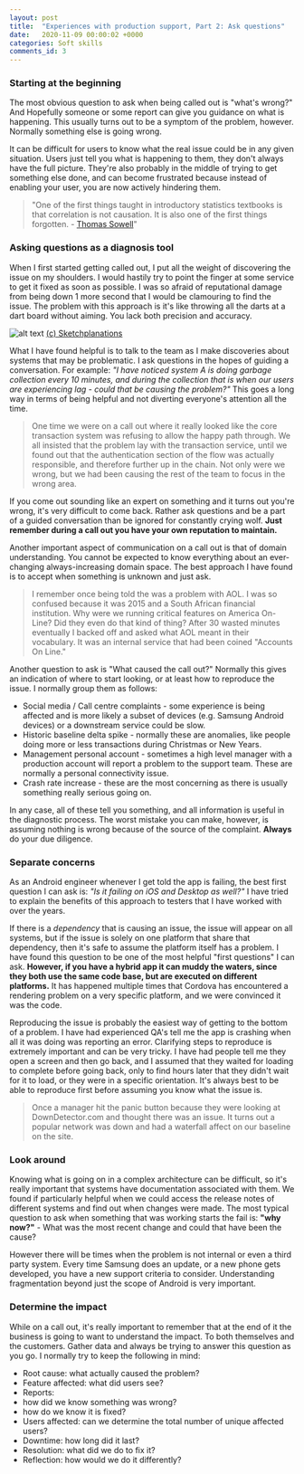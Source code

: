 ```yaml
---
layout: post
title:  "Experiences with production support, Part 2: Ask questions"
date:   2020-11-09 00:00:02 +0000
categories: Soft skills
comments_id: 3
---
```


### Starting at the beginning

The most obvious question to ask when being called out is "what's wrong?" And Hopefully someone or some report can give you guidance on what is happening. This usually turns out to be a symptom of the problem, however. Normally something else is going wrong.

It can be difficult for users to know what the real issue could be in any given situation. Users just tell you what is happening to them, they don't always have the full picture. They're also probably in the middle of trying to get something else done, and can become frustrated because instead of enabling your user, you are now actively hindering them.

> "One of the first things taught in introductory statistics textbooks is that correlation is not causation. It is also one of the first things forgotten. - [Thomas Sowell][CAUSE]"

### Asking questions as a diagnosis tool

When I first started getting called out, I put all the weight of discovering the issue on my shoulders. I would hastily try to point the finger at some service to get it fixed as soon as possible. I was so afraid of reputational damage from being down 1 more second that I would be clamouring to find the issue. The problem with this approach is it's like throwing all the darts at a dart board without aiming. You lack both precision and accuracy.

![alt text][SKETCH]
[(c) Sketchplanations][PRECISION]

What I have found helpful is to talk to the team as I make discoveries about systems that may be problematic. I ask questions in the hopes of guiding a conversation. For example: *"I have noticed system A is doing garbage collection every 10 minutes, and during the collection that is when our users are experiencing lag - could that be causing the problem?"* This goes a long way in terms of being helpful and not diverting everyone's attention all the time.

> One time we were on a call out where it really looked like the core transaction system was refusing to allow the happy path through. We all insisted that the problem lay with the transaction service, until we found out that the authentication section of the flow was actually responsible, and therefore further up in the chain. Not only were we wrong, but we had been causing the rest of the team to focus in the wrong area.

If you come out sounding like an expert on something and it turns out you're wrong, it's very difficult to come back. Rather ask questions and be a part of a guided conversation than be ignored for constantly crying wolf. **Just remember during a call out you have your own reputation to maintain.**

Another important aspect of communication on a call out is that of domain understanding. You cannot be expected to know everything about an ever-changing always-increasing domain space. The best approach I have found is to accept when something is unknown and just ask.

> I remember once being told the was a problem with AOL. I was so confused because it was 2015 and a South African financial institution. Why were we running critical features on America On-Line? Did they even do that kind of thing? After 30 wasted minutes eventually I backed off and asked what AOL meant in their vocabulary. It was an internal service that had been coined "Accounts On Line."

Another question to ask is "What caused the call out?" Normally this gives an indication of where to start looking, or at least how to reproduce the issue. I normally group them as follows:
 - Social media / Call centre complaints - some experience is being affected and is more likely a subset of devices (e.g. Samsung Android devices) or a downstream service could be slow.
 - Historic baseline delta spike - normally these are anomalies, like people doing more or less transactions during Christmas or New Years.
 - Management personal account - sometimes a high level manager with a production account will report a problem to the support team. These are normally a personal connectivity issue.
 - Crash rate increase - these are the most concerning as there is usually something really serious going on.

In any case, all of these tell you something, and all information is useful in the diagnostic process. The worst mistake you can make, however, is assuming nothing is wrong because of the source of the complaint. **Always** do your due diligence.

### Separate concerns

As an Android engineer whenever I get told the app is failing, the best first question I can ask is: *"Is it failing on iOS and Desktop as well?"* I have tried to explain the benefits of this approach to testers that I have worked with over the years.

If there is a *dependency* that is causing an issue, the issue will appear on all systems, but if the issue is solely on one platform that share that dependency, then it's safe to assume the platform itself has a problem. I have found this question to be one of the most helpful "first questions" I can ask. **However, if you have a hybrid app it can muddy the waters, since they both use the same code base, but are executed on different platforms.** It has happened multiple times that Cordova has encountered a rendering problem on a very specific platform, and we were convinced it was the code.


Reproducing the issue is probably the easiest way of getting to the bottom of a problem. I have had experienced QA's tell me the app is crashing when all it was doing was reporting an error. Clarifying steps to reproduce is extremely important and can be very tricky. I have had people tell me they open a screen and then go back, and I assumed that they waited for loading to complete before going back, only to find hours later that they didn't wait for it to load, or they were in a specific orientation. It's always best to be able to reproduce first before assuming you know what the issue is.

 > Once a manager hit the panic button because they were looking at DownDetector.com and thought there was an issue. It turns out a popular network was down and had a waterfall affect on our baseline on the site.

### Look around

Knowing what is going on in a complex architecture can be difficult, so it's really important that systems have documentation associated with them. We found if particularly helpful when we could access the release notes of different systems and find out when changes were made. The most typical question to ask when something that was working starts the fail is: **"why now?"** - What was the most recent change and could that have been the cause?


However there will be times when the problem is not internal or even a third party system. Every time Samsung does an update, or a new phone gets developed, you have a new support criteria to consider. Understanding fragmentation beyond just the scope of Android is very important.

### Determine the impact

While on a call out, it's really important to remember that at the end of it the business is going to want to understand the impact. To both themselves and the customers. Gather data and always be trying to answer this question as you go. I normally try to keep the following in mind:

- Root cause: what actually caused the problem?
- Feature affected: what did users see?
- Reports:
 - how did we know something was wrong?
 - how do we know it is fixed?
- Users affected: can we determine the total number of unique affected users?
- Downtime: how long did it last?
- Resolution: what did we do to fix it?
- Reflection: how would we do it differently?



[CAUSE]: https://www.quotemaster.org/q0695e82f492f6f87510558b1e9bda9a9
[PRECISION]: https://sketchplanations.com/accuracy-and-precision
[SKETCH]: https://images.prismic.io/sketchplanations/5e043464-5a79-4ab4-b55c-5f8841e36b14_178581407694.jpg?auto=format&ixlib=react-9.0.2&w=1246 "sketchplanations"
